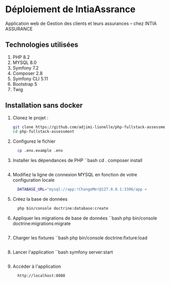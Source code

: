 
# Déploiement de IntiaAssrance

Application web de Gestion des clients et leurs assurances – chez INTIA  ASSURANCE

 ## Technologies utilisées 
 1. PHP 8.2
 2. MYSQL 8.0
 3. Symfony 7.2
 4. Composer 2.8
 5. Symfony CLI 5.11
 6. Bootstrap 5
 7. Twig
 ## Installation sans docker 
1. Clonez le projet :
   ```bash
   git clone https://github.com/adjimi-lionelle/php-fullstack-assessment.git
   cd php-fullstack-assessment
   ```
2. Configurez le fichier
    ```bash
      cp .env.example .env
    ```
3. Installer les dépendances de PHP
    ``bash
    cd .
    composer install
     ```   
4. Modifiez la ligne de connexion MYSQL en fonction de votre configuration locale
    ```bash
      DATABASE_URL="mysql://app:!ChangeMe!@127.0.0.1:3306/app »
    ```      
5. Créez la base de données
   ```bash
     php bin/console doctrine:database:create
   ```
6. Appliquer les migrations de base de données
    ``bash
      php bin/console doctrine:migrations:migrate
    ```
7. Charger les fixtures
    ``bash
      php bin/console doctrine:fixture:load
    ```    
8. Lancer l'application
    ``bash
      symfony server:start
    ```   
9. Accéder à l'application
    ```bash
      http://localhost:8080
    ```  

 